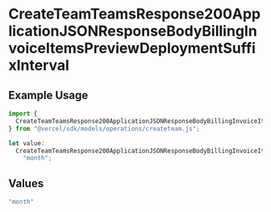 # CreateTeamTeamsResponse200ApplicationJSONResponseBodyBillingInvoiceItemsPreviewDeploymentSuffixInterval

## Example Usage

```typescript
import {
  CreateTeamTeamsResponse200ApplicationJSONResponseBodyBillingInvoiceItemsPreviewDeploymentSuffixInterval,
} from "@vercel/sdk/models/operations/createteam.js";

let value:
  CreateTeamTeamsResponse200ApplicationJSONResponseBodyBillingInvoiceItemsPreviewDeploymentSuffixInterval =
    "month";
```

## Values

```typescript
"month"
```